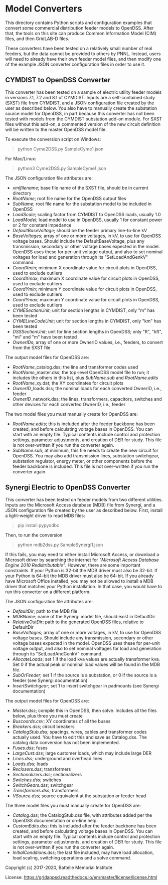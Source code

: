 # Model Converters

This directory contains Python scripts and configuration examples that convert
some commercial distribution feeder models to OpenDSS. After that, the tools on this
site can produce Common Information Model (CIM) files, and then GridLAB-D files.

These converters have been tested on a relatively small number of real feeders, but the
data cannot be provided to others by PNNL. Instead, users will need to already have 
their own feeder model files, and then modify one of the example JSON converter configuration
files in order to use it.

## CYMDIST to OpenDSS Converter

This converter has been tested on a sample of electric utility feeder models in 
versions 7.1, 7.2 and 8.1 of CYMDIST. Inputs are a self-contained study (SXST) file
from CYMDIST, and a JSON configuration file created by the user as described below.
You also have to manually create the substation source model for OpenDSS, in part
because this converter has not been tested with models from the CYMDIST substation
add-on module. For SXST files without this add-on, a commented version of the new
circuit definition will be written to the master OpenDSS model file.

To execute the conversion script on Windows:

>  python Cyme2DSS.py SampleCyme1.json

For Mac/Linux:

>  python3 Cyme2DSS.py SampleCyme1.json

The JSON configuration file attributes are:

- *xmlfilename*; base file name of the SXST file, should be in current directory
- *RootName*; root file name for the OpenDSS output files
- *SubName*; root file name for the substation model to be included in OpenDSS
- *LoadScale*; scaling factor from CYMDIST to OpenDSS loads, usually 1.0
- *LoadModel*; load model to use in OpenDSS, usually 1 for constant power or 2 for constant impedance
- *DefaultBaseVoltage*; should be the feeder primary line-to-line kV
- *BaseVoltages*; array of one or more voltages, in kV, to use for OpenDSS voltage bases. Should include the DefaultBaseVoltage, plus any transmission, secondary or other voltage bases expected in the model. OpenDSS uses these for per-unit voltage output, and also to set nominal voltages for load and generation through its "SetLoadAndGenkV" command.
- *CoordXmin*; minimum X coordinate value for circuit plots in OpenDSS, used to exclude outliers
- *CoordXmax*; maximum X coordinate value for circuit plots in OpenDSS, used to exclude outliers
- *CoordYmin*; minimum Y coordinate value for circuit plots in OpenDSS, used to exclude outliers
- *CoordYmax*; maximum Y coordinate value for circuit plots in OpenDSS, used to exclude outliers
- *CYMESectionUnit*; unit for section lengths in CYMDIST, only "m" has been tested
- *CYMELineCodeUnit*; unit for section lengths in CYMDIST, only "km" has been tested
- *DSSSectionUnit*;  unit for line section lengths in OpenDSS; only "ft", "kft", "mi" and "m" have been tested
- *OwnerIDs*; array of one or more OwnerID values, i.e., feeders, to convert from the SXST file

The output model files for OpenDSS are:

- *RootName*_catalog.dss; the line and transformer codes used 
- *RootName*_master.dss; the top-level OpenDSS model file to run; it includes the others in this list, plus *SubName.sub* and *RootName.edits* 
- *RootName*_xy.dat; the XY coordinates for circuit plots
- *OwnerID*_loads.dss; the nominal loads for each converted OwnerID, i.e., feeder
- *OwnerID*_network.dss; the lines, transformers, capacitors, switches and other devices for each converted OwnerID, i.e., feeder

The two model files you must manually create for OpenDSS are:

- *RootName.edits*; this is included after the feeder backbone has been created, and before calculating voltage bases in OpenDSS. You can start with an empty file. Typical contents include control and protection settings, parameter adjustments, and creation of DER for study. This file is not over-written if you run the converter again.
- *SubName.sub*; at minimum, this file needs to create the new circuit for OpenDSS. You may also add transmission lines, substation switchgear, substation regulator, energy meter, or other components before the feeder backbone is included. This file is not over-written if you run the converter again.

## Synergi Electric to OpenDSS Converter

This converter has been tested on feeder models from two different utilities. Inputs are the 
Microsoft Access database (MDB) file from Synergi, and a JSON configuration file created by 
the user as described below. First, install a light-weight driver to read MDB files:

>  pip install pypyodbc

Then, to run the conversion

>  python mdb2dss.py SampleSynergi1.json

If this fails, you may need to either install Microsoft Access, or download a Microsoft driver
by searching the internet for *"Microsoft Access Database Engine 2010 Redistributable"*. However,
there are some important constraints. If your Python is 32-bit the MDB driver must also be 32-bit. 
If your Python is 64-bit the MDB driver must also be 64-bit. If you already have Microsoft Office 
installed, you may not be allowed to install a MDB driver that matches your Python installation. 
In that case, you would have to run this converter on a different platform.

The JSON configuration file attributes are:

- *DefaultDir*; path to the MDB file
- *MDBName*; name of the Synergi model file, should exist in DefaultDir
- *RelativeOutDir*; path to the generated OpenDSS files, relative to DefaultDir
- *BaseVoltages*; array of one or more voltages, in kV, to use for OpenDSS voltage bases. Should include any transmission, secondary or other voltage bases expected in the model. OpenDSS uses these for per-unit voltage output, and also to set nominal voltages for load and generation through its "SetLoadAndGenkV" command.
- *AllocateLoads*; set 1 if the load kva values are actually transformer kva. Set 0 if the actual peak or nominal load values will be found in the MDB file.
- *SubOrFeeder*; set 1 if the source is a substation, or 0 if the source is a feeder (see Synergi documentation)
- *InsertSwitchgear*; set 1 to insert switchgear in padmounts (see Synergi documentation)

The output model files for OpenDSS are:

- *Master.dss*; compile this in OpenDSS, then solve. Includes all the files below, plus three you must create
- *Buscoords.csv*; XY coordinates of all the buses  
- *Breakers.dss*; circuit breakers
- *CatalogStub.dss*; spacings, wires, cables and transformer codes actually used. You have to edit this and save as Catalog.dss. The catalog data conversion has not been implemented.
- *Fuses.dss*; fuses
- *LargeCust.dss*; large customer loads, which may include large DER
- *Lines.dss*; underground and overhead lines
- *Loads.dss*; loads
- *Reclosers.dss*; transformers
- *Sectionalizers.dss*; sectionalizers
- *Switches.dss*; switches
- *SwitchGears.dss*; switchgear
- *Transformers.dss*; transformers
- *VSource.dss*; source equivalent at the substation or feeder head

The three model files you must manually create for OpenDSS are:

- *Catalog.dss*; the CatalogStub.dss file, with attributes added per the OpenDSS documentation or on-line help.
- *CustomEdits.dss*; this is included after the feeder backbone has been created, and before calculating voltage bases in OpenDSS. You can start with an empty file. Typical contents include control and protection settings, parameter adjustments, and creation of DER for study. This file is not over-written if you run the converter again.
- *InitialConditions.dss*; the last file included, may have load allocation, load scaling, switching operations and a solve command.

Copyright (c) 2017-2020, Battelle Memorial Institute

License: https://gridappsd.readthedocs.io/en/master/license/license.html
